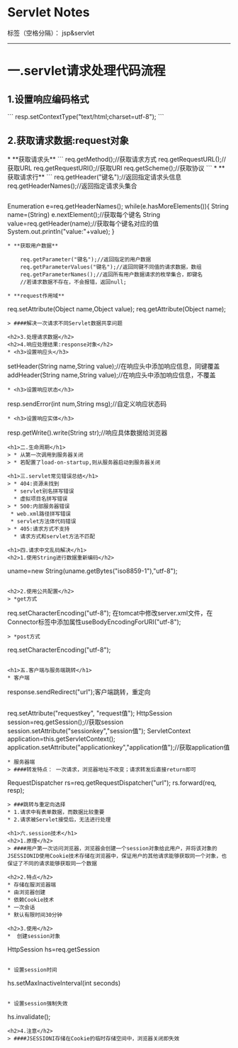 ﻿# Servlet Notes

标签（空格分隔）： jsp&servlet

---
<h1>一.servlet请求处理代码流程</h1>
<h2>1.设置响应编码格式</h2>
```
resp.setContextType("text/html;charset=utf-8");
```
<h2>2.获取请求数据:request对象</h2>
* **获取请求头**
```
req.getMethod();//获取请求方式
		req.getRequestURL();//获取URL
		req.getRequestURI();//获取URI
		req.getScheme();//获取协议
```
* **获取请求行**
```
req.getHeader("键名");//返回指定请求头信息
		req.getHeaderNames();//返回指定请求头集合
		
```
```
Enumeration e=req.getHeaderNames();
		while(e.hasMoreElements()){
			String name=(String) e.nextElement();//获取每个键名
			String value=req.getHeader(name);//获取每个键名对应的值
			System.out.println("value:"+value);
		}
```
* **获取用户数据**
```

		req.getParameter("键名");//返回指定的用户数据
		req.getParameterValues("键名");//返回同键不同值的请求数据，数组
		req.getParameterNames();//返回所有用户数据请求的枚举集合，即键名
		//若请求数据不存在，不会报错，返回null;
```
* **request作用域**
```
req.setAttribute(Object name,Object value);
req.getAttribute(Object name);
```
> ####解决一次请求不同Servlet数据共享问题

<h2>3.处理请求数据</h2>
<h2>4.响应处理结果:response对象</h2>
* <h3>设置响应头</h3>
```
setHeader(String name,String value);//在响应头中添加响应信息，同键覆盖
addHeader(String name,String value);//在响应头中添加响应信息，不覆盖
```
* <h3>设置响应状态</h3>
```
resp.sendError(int num,String msg);//自定义响应状态码
```
* <h3>设置响应实体</h3>
```
resp.getWrite().write(String str);//响应具体数据给浏览器
```
<h1>二.生命周期</h1>
> * 从第一次调用到服务器关闭
> * 若配置了load-on-startup,则从服务器启动到服务器关闭

<h1>三.servlet常见错误总结</h1>
> * 404:资源未找到
  * servlet别名拼写错误
  * 虚拟项目名拼写错误
> * 500:内部服务器错误
 * web.xml路径拼写错误
 * servlet方法体代码错误
> * 405:请求方式不支持
  * 请求方式和servlet方法不匹配

<h1>四.请求中文乱码解决</h1>
<h2>1.使用String进行数据重新编码</h2>
```
uname=new String(uname.getBytes("iso8859-1"),"utf-8");
```

<h2>2.使用公共配置</h2>
> *get方式
```
req.setCharacterEncoding("utf-8");
在tomcat中修改server.xml文件，在Connector标签中添加属性useBodyEncodingForURI("utf-8");
```
> *post方式
```
req.setCharacterEncoding("utf-8");
```

<h1>五.客户端与服务端跳转</h1>
* 客户端

```
response.sendRedirect("url");客户端跳转，重定向
```

```
  req.setAttribute("requestkey", "request值");
		  HttpSession session=req.getSession();//获取session
		  session.setAttribute("sessionkey","session值");
		  ServletContext application=this.getServletContext();
		  application.setAttribute("applicationkey","application值");//获取application值

```
* 服务器端
> ####转发特点： 一次请求，浏览器地址不改变；请求转发后直接return即可
```
RequestDispatcher rs=req.getRequestDispatcher("url");
		  rs.forward(req, resp);
```		  
> ###跳转与重定向选择
* 1.请求中有表单数据，而数据比较重要
* 2.请求被Servlet接受后，无法进行处理

<h1>六.session技术</h1>
<h2>1.原理</h2>
> ####用户第一次访问浏览器，浏览器会创建一个session对象给此用户，并将该对象的JSESSIONID使用Cookie技术存储在浏览器中，保证用户的其他请求能够获取同一个对象，也保证了不同的请求能够获取同一个数据

<h2>2.特点</h2>
* 存储在服浏览器端
* 由浏览器创建
* 依赖Cookie技术
* 一次会话
* 默认有限时间30分钟

<h2>3.使用</h2>
*  创建session对象
```
HttpSession hs=req.getSession
```

* 设置session时间
```
hs.setMaxInactiveInterval(int seconds)
```

* 设置session强制失效
```
hs.invalidate();
```
<h2>4.注意</h2>
> ####JSESSIONI存储在Cookie的临时存储空间中，浏览器关闭即失效

